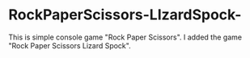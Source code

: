# RockPaperScissors-LIzardSpock-
This is simple console game "Rock Paper Scissors". I added the game "Rock Paper Scissors Lizard Spock".
